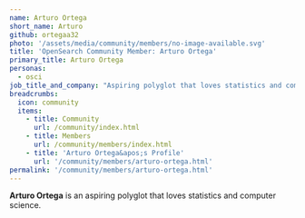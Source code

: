 ```yaml
---
name: Arturo Ortega
short_name: Arturo
github: ortegaa32
photo: '/assets/media/community/members/no-image-available.svg'
title: 'OpenSearch Community Member: Arturo Ortega'
primary_title: Arturo Ortega
personas:
  - osci
job_title_and_company: "Aspiring polyglot that loves statistics and computer science"
breadcrumbs:
  icon: community
  items:
    - title: Community
      url: /community/index.html
    - title: Members
      url: /community/members/index.html
    - title: 'Arturo Ortega&apos;s Profile'
      url: '/community/members/arturo-ortega.html'
permalink: '/community/members/arturo-ortega.html'
---
```


**Arturo Ortega** is an aspiring polyglot that loves statistics and computer science.
